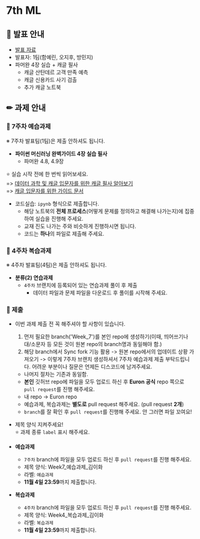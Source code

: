 # 7th ML

## 📢 발표 안내
- [발표 자료]( )
- 발표자: 1팀(함예린, 오지후, 방민지)
- 파머완 4장 실습 + 캐글 필사
  - 캐글 산탄데르 고객 만족 예측
  - 캐글 신용카드 사기 검출
  - 추가 캐글 노트북

## ✏ 과제 안내
### 📍 7주차 예습과제
※ 7주차 발표팀(1팀)은 제출 안하셔도 됩니다.
- **파이썬 머신러닝 완벽가이드 4장 실습 필사**
  - 파머완 4.8, 4.9장  

⭐ 실습 시작 전에 한 번씩 읽어보세요.    
=> [데이터 과학 및 캐글 입문자를 위한 캐글 필사 알아보기](https://modulabs.co.kr/blog/data-science-kaggle/)  
=> [캐글 입문자를 위한 가이드 문서](https://unfinishedgod.netlify.app/2020/03/22/%EC%BA%90%EA%B8%80-%EC%9E%85%EB%AC%B8%EC%9E%90%EB%A5%BC-%EC%9C%84%ED%95%9C-%EA%B0%80%EC%9D%B4%EB%93%9C-%EB%AC%B8%EC%84%9C/)  

  - 코드실습: ```ipynb``` 형식으로 제출합니다.
    - 해당 노트북의 **전체 프로세스**(어떻게 문제를 정의하고 해결해 나가는지)에 집중하여 실습을 진행해 주세요.
    - 교재 진도 나가는 주와 비슷하게 진행하시면 됩니다.
    - 코드는 **하나**의 파일로 제출해 주세요.

### 📍 4주차 복습과제
※ 4주차 발표팀(4팀)은 제출 안하셔도 됩니다.
  
- **분류(2) 연습과제**  
  - ```4주차``` 브랜치에 등록되어 있는 연습과제 풀이 후 제출
    - ﻿데이터 파일과 문제 파일을 다운로드 후 풀이를 시작해 주세요.

### 📍 제출
- 이번 과제 제출 전 꼭 해주셔야 할 사항이 있습니다.
  1) 먼저 필요한 branch('Week_7')를 본인 repo에 생성하기(이때, 띄어쓰기나 대/소문자 등 모든 것이 원본 repo의 branch명과 동일해야 함.)
  2) 해당 branch에서 Sync fork 기능 활용 -> 원본 repo에서의 업데이트 상황 가져오기
  -> 이렇게 7주차 브랜치 생성하셔서 7주차 예습과제 제출 부탁드립니다. 어려운 부분이나 질문은 언제든 디스코드에 남겨주세요.
  - 나머지 절차는 기존과 동일함.
  - **본인** 깃허브 repo에 파일을 모두 업로드 하신 후 **Euron 공식** repo 쪽으로 ```pull request```를 진행 해주세요.
  - 내 repo -> Euron repo
  - 예습과제, 복습과제는 **별도로** pull request 해주세요. (pull request **2개**)
  - ```branch```를 잘 확인 후 ```pull request```를 진행해 주세요. 안 그러면 파일 꼬여요!
- 제목 양식 지켜주세요!  
⭐ 과제 종류 ```label``` 표시 해주세요.

- **예습과제**
  - ```7주차``` branch에 파일을 모두 업로드 하신 후 ```pull request```를 진행 해주세요.
  - 제목 양식: Week7_예습과제_김이화
  - 라벨: ```예습과제```
  - **11월 4일 23:59**까지 제출합니다.
  
- **복습과제**
  - ```4주차``` branch에 파일을 모두 업로드 하신 후 ```pull request```를 진행 해주세요.
  - 제목 양식: Week4_복습과제_김이화
  - 라벨: ```복습과제```
  - **11월 4일 23:59**까지 제출합니다.
